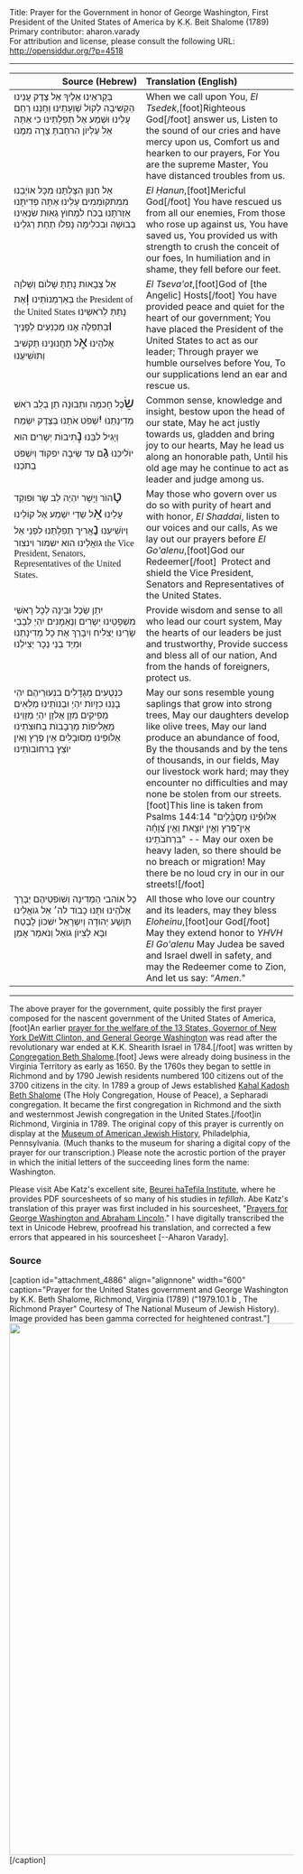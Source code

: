<html>
<head></head>
<body>
Title: Prayer for the Government in honor of George Washington, First President of the United States of America by Ḳ.Ḳ. Beit Shalome (1789)<br />
Primary contributor: aharon.varady<br />
For attribution and license, please consult the following URL: <a href="http://opensiddur.org/?p=4518">http://opensiddur.org/?p=4518</a>
<p />
<hr />

<table style="margin-left: auto;margin-right: auto;" class="draggable">
<thead><tr><th id="x" style="text-align: right;">Source (Hebrew)</th><th style="text-align: left;">Translation (English)</th></tr></thead>
<tbody>
<tr>
<td style="vertical-align:top;" width="46%">
<div class="liturgy"><span lang="he">
בְּקָראֵינוּ אֵלֶיךָ אֵל צֶדֶק עֲנֵינוּ
הַקְשִׁיבָה לְקוֺל שַׁוְעָתֵינוּ וְחָנֵנוּ
רַחֵם עָלֵינוּ וּשְׁמַע אֶל תְפִלָתֵינוּ
כִי אַתָּה אֵל עֶלְיוֺן הִרחַבתָּ צָרָה מִמֶנוּ
</span></div></td>
 
<td style="vertical-align:top;" width="53%"><div class="english">
When we call upon You, <em>El Tsedek</em>,[foot]Righteous God[/foot] answer us,
Listen to the sound of our cries and have mercy upon us,
Comfort us and hearken to our prayers,
For You are the supreme Master, You have distanced troubles from us.
</td></tr>


<tr><td style="vertical-align:top;" width="46%"><div class="liturgy"><span lang="he">
אֵל חַנוּן הִצָלְתָּנוּ מִכָּל אוֺיְבֵנוּ
מִמִתּקוֺמְמִים עָלֵינוּ אַתָּה פְּדִיתָּנוּ
אַזַרתָּנוּ בְכֹח לִמְחוֺץ גֵאִוּת שׂנְאֵינוּ
בְבוּשָׁה וּבִכלִימָה נָפלוּ תַחַת רַגלֵינוּ
</span></div></td>
 
<td style="vertical-align:top;" width="53%"><div class="english">
<em>El Ḥanun</em>,[foot]Mericful God[/foot] You have rescued us from all our enemies,
From those who rose up against us, You have saved us,
You provided us with strength to crush the conceit of our foes,
In humiliation and in shame, they fell before our feet.
</td></tr>


<tr><td style="vertical-align:top;" width="46%"><div class="liturgy"><span lang="he">
אֵל צְבָאוֺת נָתַתָּ שָׁלוֺם וְשַׁלוָה בְאַרְמְנוֺתֵינוּ
<span style="font-size: x-large">וְ</span>אֶת <span lang="en" xml:lang="en" style="font-family:Times,serif">the President of the United States</span> נָתַתַּ לְרֹאשֵינוּ
<span style="font-size: x-large">וּ</span>בִתְפִלָה אָנוּ מַכְנִעִים לְפָנֶיך אֶלֹהֵינוּ
<span style="font-size: x-large">אֶ</span>ל תַחֲנוּנֵינוּ תַּקשִׁיב וְתוֺשִׁיעֵנוּ
</span></div></td>
 
<td style="vertical-align:top;" width="53%"><div class="english">
<em>El Tseva'ot</em>,[foot]God of [the Angelic] Hosts[/foot] You have provided peace and quiet for the heart of our government;
You have placed the President of the United States to act as our leader;
Through prayer we humble ourselves before You,
To our supplications lend an ear and rescue us.
</td></tr>


<tr><td style="vertical-align:top;" width="46%"><div class="liturgy"><span lang="he">
<span style="font-size: x-large">שֵׂ</span>כֶל חָכמָה ותְבוּנָה תֵן בְלֵב רֹאשׁ מְדִינָתֵּנוּ
<span style="font-size: x-large">יִ</span>שְׁפֹט אֹתָנוּ בְצֶדֶק יִשְׂמַח וְיָגִיל לִבֵּנוּ
<span style="font-size: x-large">נְ</span>תִיבוֺת יְשָרִים הוּא יוֺלִיכֵנוּ
<span style="font-size: x-large">גַ</span>ם עַד שֵׂיבָה יִפקוֺד וְיִשְׁפֺּט בְתֺכֵנוּ
</span></div></td>
 
<td style="vertical-align:top;" width="53%"><div class="english">
Common sense, knowledge and insight, bestow upon the head of our state,
May he act justly towards us, gladden and bring joy to our hearts,
May he lead us along an honorable path,
Until his old age may he continue to act as leader and judge among us.
</td></tr>


<tr><td style="vertical-align:top;" width="46%"><div class="liturgy"><span lang="he">
<span style="font-size: x-large">טָ</span>הוֺר וְיָשָׁר יִהְיֶה לֵב שָׂר וּפוקֵד עָלֵינוּ
<span style="font-size: x-large">אֵ</span>ל שַדַי יִשְׁמַע אֶל קוֹלֵינוּ וְיוֺשִׁיעֵנוּ
<span style="font-size: x-large">נַ</span>אֲרִיך תְפִלָתֵנוּ לִפְנֵי אֵל גוֺאֲלֵינוּ
הוא ישמור וינצור <span lang="en" xml:lang="en" style="font-family:Times,serif">the Vice President, Senators, Representatives of the United States</span>.‏
</span></div></td>
 
<td style="vertical-align:top;" width="53%"><div class="english">
May those who govern over us do so with purity of heart and with honor,
<em>El Shaddai</em>, listen to our voices and our calls,
As we lay out our prayers before <em>El Go'alenu</em>,[foot]God our Redeemer[/foot]&nbsp;
Protect and shield the Vice President, Senators and Representatives of the United States.
</td></tr>


<tr><td style="vertical-align:top;" width="46%"><div class="liturgy"><span lang="he">
יִתֵן שֵׂכֶל וּבִינָה לְכָל רָאשֵׁי מִשְׁפָטֵינוּ
יְשָרִים וְנֶאֶמָנִים יִהְיֵ לְבָבֵי שָׂרֵינוּ
יַצלִיח וִיִבָרֵךְ אֶת כָל מְדִינָתֵנוּ
וּמִיַד בְנֵי נֵכָר יַצִילֵנוּ
</span></div></td>
 
<td style="vertical-align:top;" width="53%"><div class="english">
Provide wisdom and sense to all who lead our court system,
May the hearts of our leaders be just and trustworthy,
Provide success and bless all of our nation,
And from the hands of foreigners, protect us.
</td></tr>


<tr><td style="vertical-align:top;" width="46%"><div class="liturgy"><span lang="he">
כִנְטֻעִים מְגֻדָלִים בִנְעוּרֵיהֶם יִהְי בָנֵנוּ
כִזָיִוֺת יִהְיֶ וּבְנוֺתֵינוּ
מְלֵאִים מְפִיקִים מִזָן אֶלזָן יִהְיֶ מְזָוֵינוּ
מַאַלִיפוֺת מְרֻבָבוֺת בְחוּצֹתֵינוּ
אַלוּפֵינוּ מְסוּבָלִים אֵין פֶרֶץ וְאֵין יוֺצֵץ בִרחוֺבוֺתֵינוּ
</span></div></td>
 
<td style="vertical-align:top;" width="53%"><div class="english">
May our sons resemble young saplings that grow into strong trees,
May our daughters develop like olive trees,
May our land produce an abundance of food,
By the thousands and by the tens of thousands, in our fields,
May our livestock work hard; may they encounter no difficulties and may none be stolen from our streets.[foot]This line is taken from Psalms 144:14 "<span class="hebrew" lang="he">אַלּוּפֵ֗ינוּ מְֽסֻבָּ֫לִ֥ים אֵֽין־פֶּ֭רֶץ וְאֵ֣ין יֹוצֵ֑את וְאֵ֥ין צְ֝וָחָ֗ה בִּרְחֹבֹתֵֽינוּ׃</span>" -- May our oxen be heavy laden, so there should be no breach or migration! May there be no loud cry in our in our streets![/foot]
</td></tr>


<tr><td style="vertical-align:top;" width="46%"><div class="liturgy"><span lang="he">
כָל אוֹהבי הַמְדִינָה וְשׁוֺפטֵיהֶם יְבָרֵך אֶלֹהֵינוּ
וּתָנוּ כָבוֺד לה׳ אֵל גוֺאֲלֵינוּ
תִּוָשַׁע יְהוּדָה וְיִשְרָאֵל יִשׁכוֺן לָבֶטַח וּבָּא לְצִיוֺן גוֺאֵל
וְנֺאמַר אָמֵן
</span></div></td>
 
<td style="vertical-align:top;" width="53%"><div class="english">
All those who love our country and its leaders, may they bless <em>Eloheinu</em>,[foot]our God[/foot]&nbsp;
May they extend honor to <em>YHVH</em> <em>El Go'alenu</em>
May Judea be saved and Israel dwell in safety, and may the Redeemer come to Zion,
And let us say: “<em>Amen</em>."
</td></tr></tbody></table>

<hr />

The above prayer for the government, quite possibly the first prayer composed for the nascent government of the United States of America,[foot]An earlier <a href="https://opensiddur.org/new-prayers/collective-welfare/government/prayer-for-the-welfare-of-the-thirteen-states-general-george-washington-and-governor-de-witt-clinton-by-hendla-jochanan-van-oettingen-1784/">prayer for the welfare of the 13 States, Governor of New York DeWitt Clinton, and General George Washington</a> was read after the revolutionary war ended at K.K. Shearith Israel in 1784.[/foot] was written by <a href="https://bethahabah.org/heritage/history/">Congregation Beth Shalome</a>.[foot] Jews were already doing business in the Virginia Territory as early as 1650. By the 1760s they began to settle in Richmond and by 1790 Jewish residents numbered 100 citizens out of the 3700 citizens in the city. In 1789 a group of Jews established <a href="https://bethahabah.org/heritage/history/">Kahal Kadosh Beth Shalome</a> (The Holy Congregation, House of Peace), a Sepharadi congregation. It became the first congregation in Richmond and the sixth and westernmost Jewish congregation in the United States.[/foot]in Richmond, Virginia in 1789. The original copy of this prayer is currently on display at the <a href="http://en.wikipedia.org/wiki/National_Museum_of_American_Jewish_History">Museum of American Jewish History</a>, Philadelphia, Pennsylvania. (Much thanks to the museum for sharing a digital copy of the prayer for our transcription.) Please note the acrostic portion of the prayer in which the initial letters of the succeeding lines form the name: Washington.

Please visit Abe Katz's excellent site, <a href="http://www.beureihatefila.com/">Beurei haTefila Institute</a>, where he provides PDF sourcesheets of so many of his studies in <em>tefillah</em>. Abe Katz's translation of this prayer was first included in his sourcesheet, "<a href="http://www.beureihatefila.com/files/Presidential_Prayers.pdf">Prayers for George Washington and Abraham Lincoln</a>." I have digitally transcribed the text in Unicode Hebrew, proofread his translation, and corrected a few errors that appeared in his sourcesheet [--Aharon Varady].

<h3>Source</h3>

[caption id="attachment_4886" align="alignnone" width="600" caption="Prayer for the United States government and George Washington by K.K. Beth Shalome, Richmond, Virginia (1789) (&quot;1979.10.1 b , The Richmond Prayer&quot; Courtesy  of The National Museum of Jewish History). Image provided has been gamma corrected for heightened contrast."]<a href="https://opensiddur.org/wp-content/uploads/2012/02/Prayer-for-the-United-States-government-and-George-Washington-1789.png"><img src="https://opensiddur.org/wp-content/uploads/2012/02/Prayer-for-the-United-States-government-and-George-Washington-1789.png" alt="" title="Prayer for the United States government and George Washington (1789)" width="600" height="943" class="size-full wp-image-4886" /></a>[/caption]
</body>
</html>